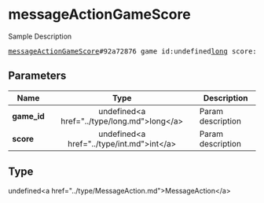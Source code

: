 # messageActionGameScore

Sample Description

<pre>
<a href="../constructor/messageActionGameScore.md">messageActionGameScore</a>#92a72876 game_id:undefined<a href="../type/long.md">long</a> score:undefined<a href="../type/int.md">int</a> = undefined<a href="../type/MessageAction.md">MessageAction</a>;
</pre>

## Parameters

| Name | Type | Description |
|------|:----:|-------------|
| **game_id** | undefined&lt;a href=&#34;../type/long.md&#34;&gt;long&lt;/a&gt; | Param description |
| **score** | undefined&lt;a href=&#34;../type/int.md&#34;&gt;int&lt;/a&gt; | Param description |

## Type

undefined&lt;a href=&#34;../type/MessageAction.md&#34;&gt;MessageAction&lt;/a&gt;
